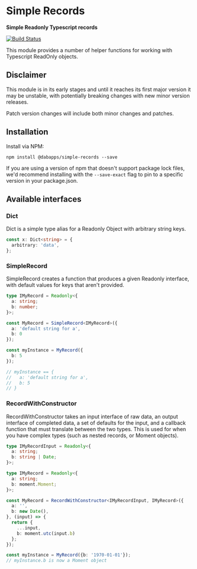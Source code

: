 # Simple Records

**Simple Readonly Typescript records**

[![Build Status](https://travis-ci.com/dabapps/simple-records.svg?token=Vjwq9pDHXxGNhnyuktQ5&branch=master)](https://travis-ci.com/dabapps/simple-records)

This module provides a number of helper functions for working with Typescript ReadOnly objects.

## Disclaimer

This module is in its early stages and until it reaches its first major version it may be unstable, with potentially breaking changes with new minor version releases.

Patch version changes will include both minor changes and patches.

## Installation

Install via NPM:


```shell
npm install @dabapps/simple-records --save
```

If you are using a version of npm that doesn't support package lock files, we'd recommend installing with the `--save-exact` flag to pin to a specific version in your package.json.

## Available interfaces

### Dict

Dict is a simple type alias for a Readonly Object with arbitrary string keys.

```typescript
const x: Dict<string> = {
  arbitrary: 'data',
};

```

### SimpleRecord

SimpleRecord creates a function that produces a given Readonly interface, with default values for keys that aren't provided.

```typescript
type IMyRecord = Readonly<{
  a: string;
  b: number;
}>;

const MyRecord = SimpleRecord<IMyRecord>({
  a: 'default string for a',
  b: 0
});

const myInstance = MyRecord({
  b: 5
});

// myInstance == {
//   a: 'default string for a',
//   b: 5
// }
```

### RecordWithConstructor

RecordWithConstructor takes an input interface of raw data, an output interface of completed data, a set of defaults for the input, and a callback function that must translate between the two types. This is used for when you have complex types (such as nested records, or Moment objects).

```typescript
type IMyRecordInput = Readonly<{
  a: string;
  b: string | Date;
}>;

type IMyRecord = Readonly<{
  a: string;
  b: moment.Moment;
}>;

const MyRecord = RecordWithConstructor<IMyRecordInput, IMyRecord>({
  a: '',
  b: new Date(),
}, (input) => {
  return {
    ...input,
    b: moment.utc(input.b)
  };
});

const myInstance = MyRecord({b: '1970-01-01'});
// myInstance.b is now a Moment object
```
